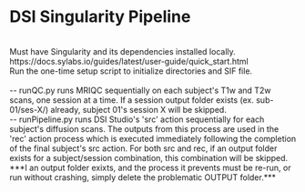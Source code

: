 # DSI Singularity Pipeline
<br/>
Must have Singularity and its dependencies installed locally.
<br/>
https://docs.sylabs.io/guides/latest/user-guide/quick_start.html
<br/>
Run the one-time setup script to initialize directories and SIF file.
<br/>
<br/>
-- runQC.py runs MRIQC sequentially on each subject's T1w and T2w scans, one session at a time. If a session output folder exists (ex. sub-01/ses-X/) already, subject 01's session X will be skipped.
<br/>
-- runPipeline.py runs DSI Studio's 'src' action sequentially for each subject's diffusion scans. The outputs from this process are used in the 'rec' action process which is executed immediately following the completion of the final subject's src action. For both src and rec, if an output folder exists for a subject/session combination, this combination will be skipped.
<br/>
***I an output folder exixts, and the process it prevents must be re-run, or run without crashing, simply delete the problematic OUTPUT folder.***